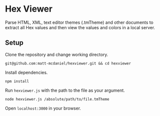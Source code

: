 # Hex Viewer
Parse HTML, XML, text editor themes (.tmTheme) and other documents to extract all Hex values and then view the values and colors in a local server.

## Setup
Clone the repository and change working directory.
```
git@github.com:matt-mcdaniel/hexviewer.git && cd hexviewer
```

Install dependencies.
```
npm install
```

Run `hexviewer.js` with the path to the file as your argument.
```
node hexviewer.js /absolute/path/to/file.tmTheme
```

Open `localhost:3000` in your browser.
